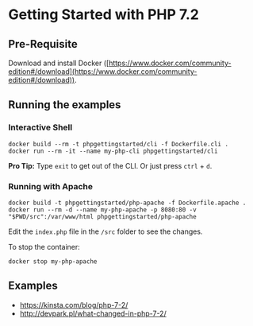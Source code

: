 # Getting Started with PHP 7.2

## Pre-Requisite

Download and install Docker ([https://www.docker.com/community-edition#/download](https://www.docker.com/community-edition#/download)).

## Running the examples

### Interactive Shell

```
docker build --rm -t phpgettingstarted/cli -f Dockerfile.cli .
docker run --rm -it --name my-php-cli phpgettingstarted/cli
```

**Pro Tip:** Type `exit` to get out of the CLI. Or just press `ctrl` + `d`.

### Running with Apache

```
docker build -t phpgettingstarted/php-apache -f Dockerfile.apache .
docker run --rm -d --name my-php-apache -p 8080:80 -v "$PWD/src":/var/www/html phpgettingstarted/php-apache
```

Edit the `index.php` file in the `/src` folder to see the changes.

To stop the container:

```
docker stop my-php-apache
```

## Examples

- https://kinsta.com/blog/php-7-2/
- http://devpark.pl/what-changed-in-php-7-2/
